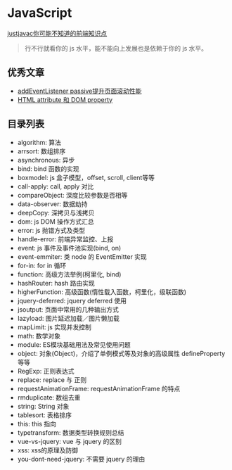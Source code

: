# JavaScript

[justjavac你可能不知道的前端知识点](https://github.com/justjavac/the-front-end-knowledge-you-may-not-know)

> 行不行就看你的 js 水平，能不能向上发展也是依赖于你的 js 水平。

## 优秀文章

- [addEventListener passive提升页面滚动性能](https://github.com/justjavac/the-front-end-knowledge-you-may-not-know/blob/master/archives/006-web-scrolling-performance-optimization-passive-event-listeners.md)
- [HTML attribute 和 DOM property](https://github.com/justjavac/the-front-end-knowledge-you-may-not-know/blob/master/archives/015-dom-attributes-and-properties.md)

## 目录列表

- algorithm: 算法
- arrsort: 数组排序
- asynchronous: 异步
- bind: bind 函数的实现
- boxmodel: js 盒子模型，offset, scroll, client等等
- call-apply: call, apply 对比
- compareObject: 深度比较参数是否相等
- data-observer: 数据劫持
- deepCopy: 深拷贝与浅拷贝
- dom: js DOM 操作方式汇总
- error: js 抛错方式及类型
- handle-error: 前端异常监控、上报
- event: js 事件及事件池实现(bind, on)
- event-emmiter: 类 node 的 EventEmitter 实现
- for-in: for in 循环
- function: 高级方法举例(柯里化, bind)
- hashRouter: hash 路由实现
- higherFunction: 高级函数(惰性载入函数，柯里化，级联函数)
- jquery-deferred: jquery deferred 使用
- jsoutput: 页面中常用的几种输出方式
- lazyload: 图片延迟加载／图片懒加载
- mapLimit: js 实现并发控制
- math: 数学对象
- module: ES模块基础用法及常见使用问题
- object: 对象(Object)，介绍了单例模式等及对象的高级属性 defineProperty 等等
- RegExp: 正则表达式
- replace: replace 与 正则
- requestAnimationFrame: requestAnimationFrame 的特点
- rmduplicate: 数组去重
- string: String 对象
- tablesort: 表格排序
- this: this 指向
- typetransform: 数据类型转换规则总结
- vue-vs-jquery: vue 与 jquery 的区别
- xss: xss的原理及防御
- you-dont-need-jquery: 不需要 jquery 的理由
